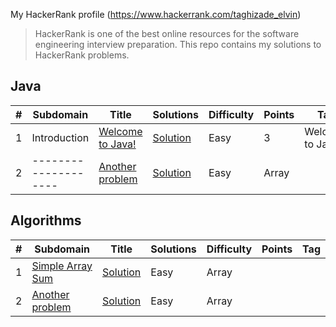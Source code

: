 My HackerRank profile (https://www.hackerrank.com/taghizade_elvin)

> HackerRank is one of the best online resources for the software engineering interview preparation. This repo contains my solutions to HackerRank problems.

## Java

| # |      Subdomain     |      Title     |   Solutions   | Difficulty  | Points | Tag
|---|--------------------|----------------|---------------|-------------|-------------|-------------
| 1 |Introduction|[Welcome to Java!](https://www.hackerrank.com/challenges/welcome-to-java/problem)|[Solution](src/main/java/com/hackerrank/java/WelcomeToJavaApp.java)|Easy|3|Welcome to Java!|
| 2 |--------------------|[Another problem](https://www.hackerrank.com/challenges/test)|[Solution](hackerrank/test/Solution.java) |Easy|Array|

## Algorithms

|  #  |      Subdomain     |      Title     |   Solutions   | Difficulty  | Points | Tag
|-----|--------------------|----------------|---------------|-------------|-------------|-------------
|1|[Simple Array Sum](https://www.hackerrank.com/challenges/simple-array-sum)|[Solution](hackerrank/simple-array-sum/Solution.java) |Easy|Array|
|2|[Another problem](https://www.hackerrank.com/challenges/test)|[Solution](hackerrank/test/Solution.java) |Easy|Array|